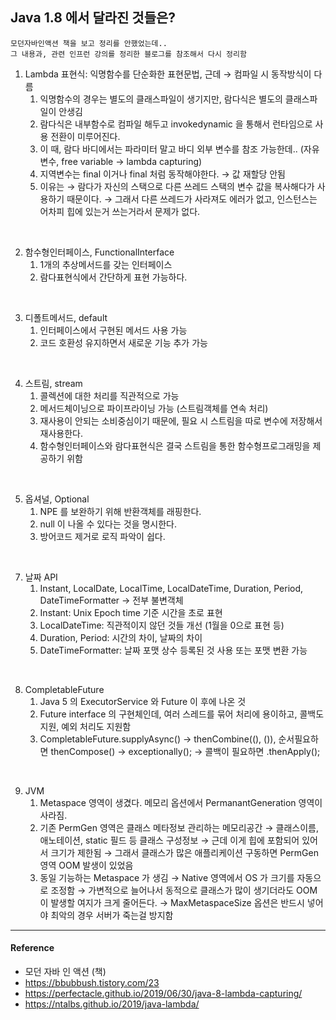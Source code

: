 ## Java 1.8 에서 달라진 것들은?

```
모던자바인액션 책을 보고 정리를 안했었는데..
그 내용과, 관련 인프런 강의를 정리한 블로그를 참조해서 다시 정리함
```

1. Lambda 표현식: 익명함수를 단순화한 표현문법, 근데 → 컴파일 시 동작방식이 다름
   1. 익명함수의 경우는 별도의 클래스파일이 생기지만, 람다식은 별도의 클래스파일이 안생김
   2. 람다식은 내부함수로 컴파일 해두고 invokedynamic 을 통해서 런타임으로 사용 전환이 미루어진다.
   3. 이 때, 람다 바디에서는 파라미터 말고 바디 외부 변수를 참조 가능한데.. (자유변수, free variable → lambda capturing)
   4. 지역변수는 final 이거나 final 처럼 동작해야한다. → 값 재할당 안됨
   5. 이유는 → 람다가 자신의 스택으로 다른 쓰레드 스택의 변수 값을 복사해다가 사용하기 때문이다. → 그래서 다른 쓰레드가 사라져도 에러가 없고, 인스턴스는 어차피 힙에 있는거 쓰는거라서 문제가 없다.
 
<br> 

2. 함수형인터페이스, FunctionalInterface
   1. 1개의 추상메서드를 갖는 인터페이스
   2. 람다표현식에서 간단하게 표현 가능하다.

<br> 

3. 디폴트메서드, default
   1. 인터페이스에서 구현된 메서드 사용 가능
   2. 코드 호환성 유지하면서 새로운 기능 추가 가능

<br> 

4. 스트림, stream
   1. 콜렉션에 대한 처리를 직관적으로 가능
   2. 메서드체이닝으로 파이프라이닝 가능 (스트림객체를 연속 처리)
   3. 재사용이 안되는 소비중심이기 때문에, 필요 시 스트림을 따로 변수에 저장해서 재사용한다.
   4. 함수형인터페이스와 람다표현식은 결국 스트림을 통한 함수형프로그래밍을 제공하기 위함

<br> 

5. 옵셔널, Optional
   1. NPE 를 보완하기 위해 반환객체를 래핑한다.
   2. null 이 나올 수 있다는 것을 명시한다.
   3. 방어코드 제거로 로직 파악이 쉽다.

<br> 

7. 날짜 API
   1. Instant, LocalDate, LocalTime, LocalDateTime, Duration, Period, DateTimeFormatter → 전부 불변객체
   2. Instant: Unix Epoch time 기준 시간을 초로 표현
   3. LocalDateTime: 직관적이지 않던 것들 개선 (1월을 0으로 표현 등)
   4. Duration, Period: 시간의 차이, 날짜의 차이
   5. DateTimeFormatter: 날짜 포맷 상수 등록된 것 사용 또는 포맷 변환 가능

<br> 

8. CompletableFuture
   1. Java 5 의 ExecutorService 와 Future 이 후에 나온 것
   2. Future interface 의 구현체인데, 여러 스레드를 묶어 처리에 용이하고, 콜백도 지원, 예외 처리도 지원함
   3. CompletableFuture.supplyAsync() → thenCombine((), ()), 순서필요하면 thenCompose() → exceptionally(); → 콜백이 필요하면 .thenApply();

<br> 

9. JVM
   1. Metaspace 영역이 생겼다. 메모리 옵션에서 PermanantGeneration 영역이 사라짐.
   2. 기존 PermGen 영역은 클래스 메타정보 관리하는 메모리공간 → 클래스이름, 애노테이션, static 필드 등 클래스 구성정보 → 근데 이게 힙에 포함되어 있어서 크기가 제한됨 → 그래서 클래스가 많은 애플리케이션 구동하면 PermGen 영역 OOM 발생이 있었음
   3. 동일 기능하는 Metaspace 가 생김 → Native 영역에서 OS 가 크기를 자동으로 조정함 → 가변적으로 늘어나서 동적으로 클래스가 많이 생기더라도 OOM 이 발생할 여지가 크게 줄어든다. → MaxMetaspaceSize 옵션은 반드시 넣어야 최악의 경우 서버가 죽는걸 방지함

---

#### Reference
- 모던 자바 인 액션 (책)
- https://bbubbush.tistory.com/23
- https://perfectacle.github.io/2019/06/30/java-8-lambda-capturing/
- https://ntalbs.github.io/2019/java-lambda/
